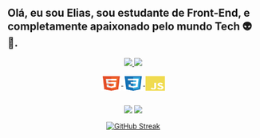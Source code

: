 ## Olá, eu sou Elias, sou estudante de Front-End, e completamente apaixonado pelo mundo Tech 👽💙.
<div align="center">
  <a href="https://github.com/mij-snilloc">
  <img height="180em" src="https://github-readme-stats-git-masterrstaa-rickstaa.vercel.app/api?username=mij-snilloc&show_icons=true&theme=merko&include_all_commits=true&count_private=true"/>
  <img height="180em" src="https://github-readme-stats-git-masterrstaa-rickstaa.vercel.app/api/top-langs/?username=mij-snilloc&layout=compact&langs_count=7&theme=merko"/>
</div>

<div style="display: inline_block" align="center"><br>
  <img align="center" alt="Mij-HTML" height="30" width="40" src="https://raw.githubusercontent.com/devicons/devicon/master/icons/html5/html5-original.svg">
  <img align="center" alt="Mij-CSS" height="30" width="40" src="https://raw.githubusercontent.com/devicons/devicon/master/icons/css3/css3-original.svg">
  <img align="center" alt="Mij-Js" height="30" width="40" src="https://raw.githubusercontent.com/devicons/devicon/master/icons/javascript/javascript-plain.svg">
</div>

##

<div align="center"> 
  <a href="https://instagram.com/mij.snilloc" target="_blank"><img src="https://img.shields.io/badge/-Instagram-%23E4405F?style=for-the-badge&logo=instagram&logoColor=white" target="_blank"></a>
  <a href="https://www.linkedin.com/in/mijsnilloc/" target="_blank"><img src="https://img.shields.io/badge/-LinkedIn-%230077B5?style=for-the-badge&logo=linkedin&logoColor=white" target="_blank"></a>
  
  [![GitHub Streak](https://streak-stats.demolab.com?user=Mij-Snilloc&theme=merko&date_format=j%20M%5B%20Y%5D)](https://git.io/streak-stats)
</div>
